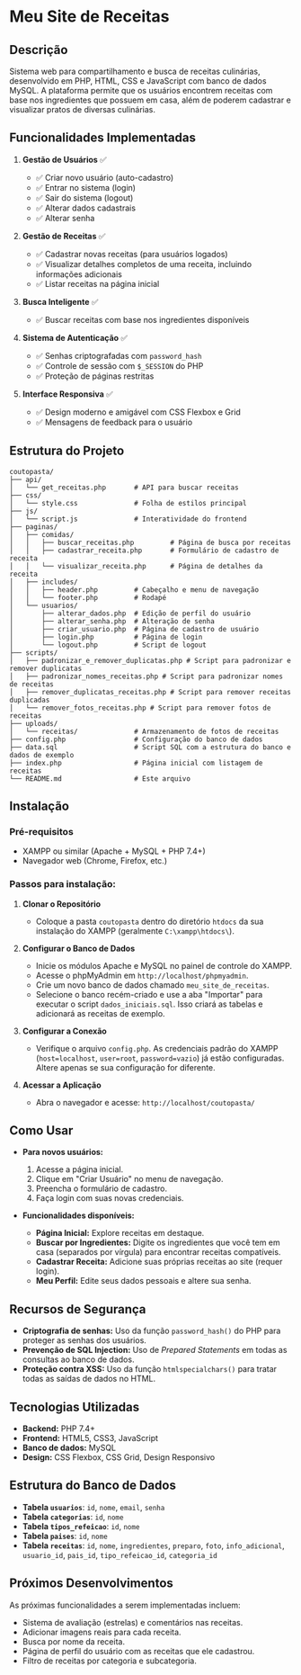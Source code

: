# Meu Site de Receitas

## Descrição
Sistema web para compartilhamento e busca de receitas culinárias, desenvolvido em PHP, HTML, CSS e JavaScript com banco de dados MySQL. A plataforma permite que os usuários encontrem receitas com base nos ingredientes que possuem em casa, além de poderem cadastrar e visualizar pratos de diversas culinárias.

## Funcionalidades Implementadas

1.  **Gestão de Usuários** ✅
    *   ✅ Criar novo usuário (auto-cadastro)
    *   ✅ Entrar no sistema (login)
    *   ✅ Sair do sistema (logout)
    *   ✅ Alterar dados cadastrais
    *   ✅ Alterar senha

2.  **Gestão de Receitas** ✅
    *   ✅ Cadastrar novas receitas (para usuários logados)
    *   ✅ Visualizar detalhes completos de uma receita, incluindo informações adicionais
    *   ✅ Listar receitas na página inicial

3.  **Busca Inteligente** ✅
    *   ✅ Buscar receitas com base nos ingredientes disponíveis

4.  **Sistema de Autenticação** ✅
    *   ✅ Senhas criptografadas com `password_hash`
    *   ✅ Controle de sessão com `$_SESSION` do PHP
    *   ✅ Proteção de páginas restritas

5.  **Interface Responsiva** ✅
    *   ✅ Design moderno e amigável com CSS Flexbox e Grid
    *   ✅ Mensagens de feedback para o usuário

## Estrutura do Projeto

```
coutopasta/
├── api/
│   └── get_receitas.php       # API para buscar receitas
├── css/
│   └── style.css              # Folha de estilos principal
├── js/
│   └── script.js              # Interatividade do frontend
├── paginas/
│   ├── comidas/
│   │   ├── buscar_receitas.php         # Página de busca por receitas
│   │   ├── cadastrar_receita.php       # Formulário de cadastro de receita
│   │   └── visualizar_receita.php      # Página de detalhes da receita
│   ├── includes/
│   │   ├── header.php         # Cabeçalho e menu de navegação
│   │   └── footer.php         # Rodapé
│   └── usuarios/
│       ├── alterar_dados.php  # Edição de perfil do usuário
│       ├── alterar_senha.php  # Alteração de senha
│       ├── criar_usuario.php  # Página de cadastro de usuário
│       ├── login.php          # Página de login
│       └── logout.php         # Script de logout
├── scripts/
│   ├── padronizar_e_remover_duplicatas.php # Script para padronizar e remover duplicatas
│   ├── padronizar_nomes_receitas.php # Script para padronizar nomes de receitas
│   ├── remover_duplicatas_receitas.php # Script para remover receitas duplicadas
│   └── remover_fotos_receitas.php # Script para remover fotos de receitas
├── uploads/
│   └── receitas/              # Armazenamento de fotos de receitas
├── config.php                 # Configuração do banco de dados
├── data.sql                   # Script SQL com a estrutura do banco e dados de exemplo
├── index.php                  # Página inicial com listagem de receitas
└── README.md                  # Este arquivo
```

## Instalação

### Pré-requisitos
*   XAMPP ou similar (Apache + MySQL + PHP 7.4+)
*   Navegador web (Chrome, Firefox, etc.)

### Passos para instalação:

1.  **Clonar o Repositório**
    *   Coloque a pasta `coutopasta` dentro do diretório `htdocs` da sua instalação do XAMPP (geralmente `C:\xampp\htdocs\`).

2.  **Configurar o Banco de Dados**
    *   Inicie os módulos Apache e MySQL no painel de controle do XAMPP.
    *   Acesse o phpMyAdmin em `http://localhost/phpmyadmin`.
    *   Crie um novo banco de dados chamado `meu_site_de_receitas`.
    *   Selecione o banco recém-criado e use a aba "Importar" para executar o script `dados_iniciais.sql`. Isso criará as tabelas e adicionará as receitas de exemplo.

3.  **Configurar a Conexão**
    *   Verifique o arquivo `config.php`. As credenciais padrão do XAMPP (`host=localhost`, `user=root`, `password=vazio`) já estão configuradas. Altere apenas se sua configuração for diferente.

4.  **Acessar a Aplicação**
    *   Abra o navegador e acesse: `http://localhost/coutopasta/`

## Como Usar

*   **Para novos usuários:**
    1.  Acesse a página inicial.
    2.  Clique em "Criar Usuário" no menu de navegação.
    3.  Preencha o formulário de cadastro.
    4.  Faça login com suas novas credenciais.

*   **Funcionalidades disponíveis:**
    *   **Página Inicial:** Explore receitas em destaque.
    *   **Buscar por Ingredientes:** Digite os ingredientes que você tem em casa (separados por vírgula) para encontrar receitas compatíveis.
    *   **Cadastrar Receita:** Adicione suas próprias receitas ao site (requer login).
    *   **Meu Perfil:** Edite seus dados pessoais e altere sua senha.

## Recursos de Segurança

*   **Criptografia de senhas:** Uso da função `password_hash()` do PHP para proteger as senhas dos usuários.
*   **Prevenção de SQL Injection:** Uso de *Prepared Statements* em todas as consultas ao banco de dados.
*   **Proteção contra XSS:** Uso da função `htmlspecialchars()` para tratar todas as saídas de dados no HTML.

## Tecnologias Utilizadas

*   **Backend:** PHP 7.4+
*   **Frontend:** HTML5, CSS3, JavaScript
*   **Banco de dados:** MySQL
*   **Design:** CSS Flexbox, CSS Grid, Design Responsivo

## Estrutura do Banco de Dados

*   **Tabela `usuarios`**: `id`, `nome`, `email`, `senha`
*   **Tabela `categorias`**: `id`, `nome`
*   **Tabela `tipos_refeicao`**: `id`, `nome`
*   **Tabela `paises`**: `id`, `nome`
*   **Tabela `receitas`**: `id`, `nome`, `ingredientes`, `preparo`, `foto`, `info_adicional`, `usuario_id`, `pais_id`, `tipo_refeicao_id`, `categoria_id`

## Próximos Desenvolvimentos

As próximas funcionalidades a serem implementadas incluem:

*   Sistema de avaliação (estrelas) e comentários nas receitas.
*   Adicionar imagens reais para cada receita.
*   Busca por nome da receita.
*   Página de perfil do usuário com as receitas que ele cadastrou.
*   Filtro de receitas por categoria e subcategoria.

